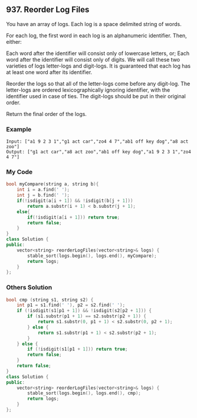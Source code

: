 ## 937. Reorder Log Files

You have an array of logs.  Each log is a space delimited string of words.

For each log, the first word in each log is an alphanumeric identifier.  Then, either:

Each word after the identifier will consist only of lowercase letters, or;
Each word after the identifier will consist only of digits.
We will call these two varieties of logs letter-logs and digit-logs.  It is guaranteed that each log has at least one word after its identifier.

Reorder the logs so that all of the letter-logs come before any digit-log.  The letter-logs are ordered lexicographically ignoring identifier, with the identifier used in case of ties.  The digit-logs should be put in their original order.

Return the final order of the logs.

### Example
```
Input: ["a1 9 2 3 1","g1 act car","zo4 4 7","ab1 off key dog","a8 act zoo"]
Output: ["g1 act car","a8 act zoo","ab1 off key dog","a1 9 2 3 1","zo4 4 7"]

```

### My Code
```c++
bool myCompare(string a, string b){
    int i = a.find(' ');
    int j = b.find(' ');
    if(!isdigit(a[i + 1]) && !isdigit(b[j + 1]))
        return a.substr(i + 1) < b.substr(j + 1);
    else{
        if(!isdigit(a[i + 1])) return true;
        return false;
    }
}
class Solution {
public:
    vector<string> reorderLogFiles(vector<string>& logs) {
        stable_sort(logs.begin(), logs.end(), myCompare);
        return logs;
    }
};
```


### Others Solution
```c++
bool cmp (string s1, string s2) {
    int p1 = s1.find(' '), p2 = s2.find(' ');
    if (!isdigit(s1[p1 + 1]) && !isdigit(s2[p2 + 1])) {
        if (s1.substr(p1 + 1) == s2.substr(p2 + 1)) {
            return s1.substr(0, p1 + 1) < s2.substr(0, p2 + 1);
        } else {
            return s1.substr(p1 + 1) < s2.substr(p2 + 1);
        }
    } else {
        if (!isdigit(s1[p1 + 1])) return true;
        return false;
    }
    return false;
}
class Solution {
public:
    vector<string> reorderLogFiles(vector<string>& logs) {
        stable_sort(logs.begin(), logs.end(), cmp);
        return logs;
    }
};
```


